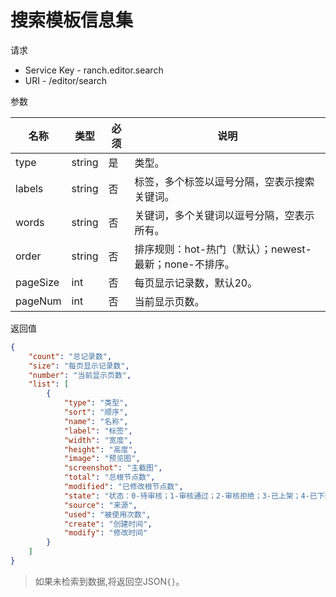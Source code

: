 # 搜索模板信息集

请求
- Service Key - ranch.editor.search
- URI - /editor/search

参数

|名称|类型|必须|说明|
|---|---|---|---|
|type|string|是|类型。|
|labels|string|否|标签，多个标签以逗号分隔，空表示搜索关键词。|
|words|string|否|关键词，多个关键词以逗号分隔，空表示所有。|
|order|string|否|排序规则：hot-热门（默认）；newest-最新；none-不排序。|
|pageSize|int|否|每页显示记录数，默认20。|
|pageNum|int|否|当前显示页数。|

返回值
```json
{
    "count": "总记录数",
    "size": "每页显示记录数",
    "number": "当前显示页数",
    "list": [
        {
            "type": "类型",
            "sort": "顺序",
            "name": "名称",
            "label": "标签",
            "width": "宽度",
            "height": "高度",
            "image": "预览图",
            "screenshot": "主截图",
            "total": "总根节点数",
            "modified": "已修改根节点数",
            "state": "状态：0-待审核；1-审核通过；2-审核拒绝；3-已上架；4-已下架；5-已删除",
            "source": "来源",
            "used": "被使用次数",
            "create": "创建时间",
            "modify": "修改时间"
        }
    ]
}
```

> 如果未检索到数据,将返回空JSON`{}`。
